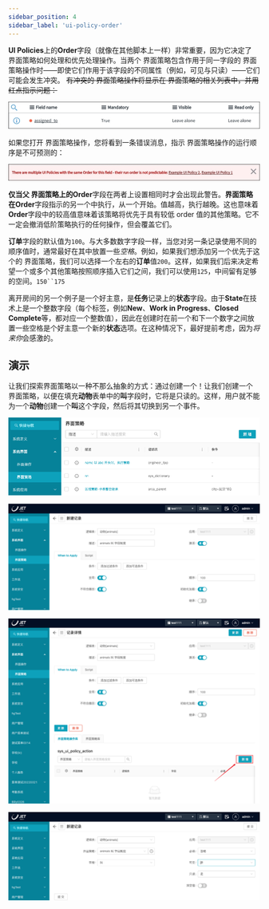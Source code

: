 ```yaml
---
sidebar_position: 4
sidebar_label: 'ui-policy-order'
---
```

**UI Policies**上的**Order**字段（就像在其他脚本上一样）非常重要，因为它决定了 界面策略如何处理和优先处理操作。当两个 界面策略包含作用于同一字段的 界面策略操作时——即使它们作用于该字段的不同属性（例如，可见与只读）——它们可能会发生冲突。 ~~有冲突的 界面策略操作将显示在 界面策略的相关列表中，并用红点指示问题：~~

![UI 政策令](../../static/img/ui-policy-order.assets/00135.jpeg)

如果您打开 界面策略操作，您将看到一条错误消息，指示 界面策略操作的运行顺序是不可预测的：

![UI 政策令](../../static/img/ui-policy-order.assets/00136.jpeg)

**仅当父 界面策略上的Order**字段在两者上设置相同时才会出现此警告。**界面策略在Order**字段指示的另一个中执行，从一个开始。值越高，执行越晚。这也意味着**Order**字段中的较高值意味着该策略将优先于具有较低 order 值的其他策略。它不一定会撤消低阶策略执行的任何操作，但会覆盖它们。

**订单**字段的默认值为`100`。与大多数数字字段一样，当您对另一条记录使用不同的顺序值时，通常最好在其中放置一些*空格*。例如，如果我们想添加另一个优先于这个的 界面策略，我们可以选择一个左右的**订单**值`200`。这样，如果我们后来决定希望一个或多个其他策略按照顺序插入它们之间，我们可以使用`125`，中间留有足够的空间。`150``175`

离开房间的另一个例子是一个好主意，是**任务**记录上的**状态**字段。由于**State**在技术上是一个整数字段（每个标签，例如**New**、**Work in Progress**、**Closed Complete**等，都对应一个整数值），因此在创建时在前一个和下一个数字之间放置一些空格是个好主意一个新的**状态**选项。在这种情况下，最好提前考虑，因为*将来你*会感激的。

## 演示

让我们探索界面策略以一种不那么抽象的方式：通过创建一个！让我们创建一个 界面策略，以便在填充**动物**表单中的**叫**字段时，它将是只读的。这样，用户就不能为一个**动物**创建一个**叫**这个字段，然后将其切换到另一个事件。

![image-20220510115927713](../../static/img/ui-policy-order.assets/image-20220510115927713.png)

![image-20220510134517997](../../static/img/ui-policy-order.assets/image-20220510134517997.png)

![image-20220510134713199](../../static/img/ui-policy-order.assets/image-20220510134713199.png)

![image-20220510134800799](../../static/img/ui-policy-order.assets/image-20220510134800799.png)

